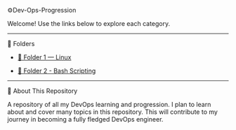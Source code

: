  ⚙️Dev-Ops-Progression

Welcome! Use the links below to explore each category.

---

 📂 Folders

- [📝 Folder 1 — Linux](LinuxProg)

- [📝 Folder 2 - Bash Scripting](Bash-Scripting)



---

 📌 About This Repository

A repository of all my DevOps learning and progression.
I plan to learn about and cover many topics in this repository.
This will contribute to my journey in becoming a fully fledged DevOps engineer.

  
